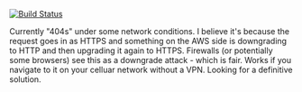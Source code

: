 [![Build Status](https://travis-ci.org/Wittionary/wittallen-net.svg?branch=master)](https://travis-ci.org/Wittionary/wittallen-net)

Currently "404s" under some network conditions. I believe it's because the request goes in as HTTPS and something on the AWS side is downgrading to HTTP and then upgrading it again to HTTPS. Firewalls (or potentially some browsers) see this as a downgrade attack - which is fair.
Works if you navigate to it on your celluar network without a VPN. Looking for a definitive solution.
